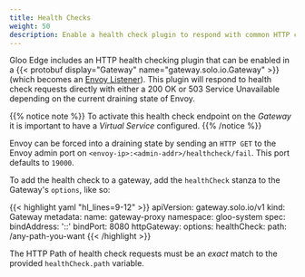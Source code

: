 ```yaml
---
title: Health Checks
weight: 50
description: Enable a health check plugin to respond with common HTTP codes
---
```


Gloo Edge includes an HTTP health checking plugin that can be enabled in a {{< protobuf display="Gateway" name="gateway.solo.io.Gateway" >}} (which becomes an [Envoy Listener](https://www.envoyproxy.io/docs/envoy/latest/configuration/listeners/listeners)). This plugin will respond to health check requests directly with either a 200 OK or 503 Service Unavailable depending on the current draining state of Envoy.

{{% notice note %}}
To activate this health check endpoint on the *Gateway* it is important to have a *Virtual Service* configured.
{{% /notice %}}
 
Envoy can be forced into a draining state by sending an `HTTP GET` to the Envoy admin port on `<envoy-ip>:<admin-addr>/healthcheck/fail`. This port defaults to `19000`. 

To add the health check to a gateway, add the `healthCheck` stanza to the Gateway's `options`, like so:

{{< highlight yaml "hl_lines=9-12" >}}
apiVersion: gateway.solo.io/v1
kind: Gateway
metadata:
  name: gateway-proxy
  namespace: gloo-system
spec:
  bindAddress: '::'
  bindPort: 8080
  httpGateway:
    options:
      healthCheck:
        path: /any-path-you-want
{{< /highlight >}}

The HTTP Path of health check requests must be an *exact* match to the provided `healthCheck.path` variable.
